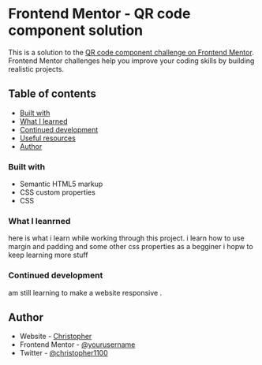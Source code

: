 # Frontend Mentor - QR code component solution

This is a solution to the [QR code component challenge on Frontend Mentor](https://www.frontendmentor.io/challenges/qr-code-component-iux_sIO_H). Frontend Mentor challenges help you improve your coding skills by building realistic projects. 

## Table of contents

  - [Built with](#built-with)
  - [What I learned](#what-i-learned)
  - [Continued development](#continued-development)
  - [Useful resources](#useful-resources)
- [Author](#author)


### Built with

- Semantic HTML5 markup
- CSS custom properties
- CSS 

### What I leanrned

here is what i learn while working through this project.
i learn how to use margin and padding and some other css properties as a begginer 
i hopw to keep learning more stuff 


### Continued development

am still learning to make a website responsive .



## Author

- Website - [Christopher](https://www.your-site.com)
- Frontend Mentor - [@yourusername](https://www.frontendmentor.io/profile/yourusername)
- Twitter - [@christopher1100](https://www.twitter.com/christopher1100)
